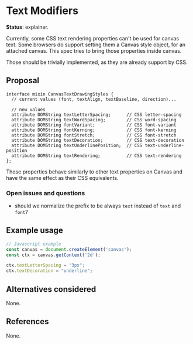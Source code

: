 Text Modifiers
==============
**Status**: explainer.

Currently, some CSS text rendering properties can't be used for canvas text.
Some browsers do support setting them a Canvas style object, for an attached
canvas. This spec tries to bring those properties inside canvas.

Those should be trivially implemented, as they are already support by CSS.


Proposal
--------

```webidl
interface mixin CanvasTextDrawingStyles {
  // current values (font, textAlign, textBaseline, direction)...

  // new values
  attribute DOMString textLetterSpacing;      // CSS letter-spacing
  attribute DOMString textWordSpacing;        // CSS word-spacing
  attribute DOMString fontVariant;            // CSS font-variant
  attribute DOMString fontKerning;            // CSS font-kerning
  attribute DOMString fontStretch;            // CSS font-stretch
  attribute DOMString textDecoration;         // CSS text-decoration
  attribute DOMString textUnderlinePosition;  // CSS text-underline-position
  attribute DOMString textRendering;          // CSS text-rendering
};
```

Those properties behave similarly to other text properties on Canvas and have
the same effect as their CSS equivalents.

### Open issues and questions

- should we normalize the prefix to be always `text` instead of `text` and `font`?

Example usage
-------------

```js
// Javascript example
const canvas = document.createElement('canvas');
const ctx = canvas.getContext('2d');

ctx.textLetterSpacing = "3px";
ctx.textDecoration = "underline";

```

Alternatives considered
-----------------------

None.


References
----------

None.
